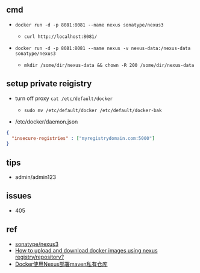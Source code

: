 

## cmd

+ `docker run -d -p 8081:8081 --name nexus sonatype/nexus3`
    + `curl http://localhost:8081/`

+ `docker run -d -p 8081:8081 --name nexus -v nexus-data:/nexus-data sonatype/nexus3`
    + `mkdir /some/dir/nexus-data && chown -R 200 /some/dir/nexus-data`


## setup private reigistry

+ turn off proxy `cat /etc/default/docker`
    + `sudo mv /etc/default/docker /etc/default/docker-bak`

+ /etc/docker/daemon.json
```json
{
  "insecure-registries" : ["myregistrydomain.com:5000"]
}
```

## tips
+ admin/admin123

## issues

+ 405

## ref

+ [sonatype/nexus3](https://hub.docker.com/r/sonatype/nexus3/)
+ [How to upload and download docker images using nexus registry/repository?](https://www.devopsschool.com/blog/how-to-upload-and-download-docker-images-using-nexus-registry-repository/)
+ [Docker使用Nexus部署maven私有仓库](https://segmentfault.com/a/1190000020708330)